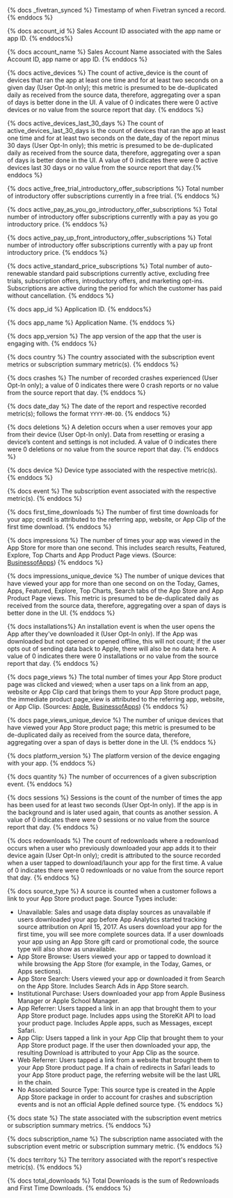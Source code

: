 {% docs _fivetran_synced %} Timestamp of when Fivetran synced a record. {% enddocs %}

{% docs account_id %} Sales Account ID associated with the app name or app ID. {% enddocs%}

{% docs account_name %} Sales Account Name associated with the Sales Account ID, app name or app ID. {% enddocs %}

{% docs active_devices %} The count of active_device is the count of devices that ran the app at least one time and for at least two seconds on a given day (User Opt-In only); this metric is presumed to be de-duplicated daily as received from the source data, therefore, aggregating over a span of days is better done in the UI. A value of 0 indicates there were 0 active devices or no value from the source report that day. {% enddocs %}

{% docs active_devices_last_30_days %} The count of active_devices_last_30_days is the count of devices that ran the app at least one time and for at least two seconds on the date_day of the report minus 30 days (User Opt-In only); this metric is presumed to be de-duplicated daily as received from the source data, therefore, aggregating over a span of days is better done in the UI. A value of 0 indicates there were 0 active devices last 30 days or no value from the source report that day.{% enddocs %}

{% docs active_free_trial_introductory_offer_subscriptions %} Total number of introductory offer subscriptions currently in a free trial. {% enddocs %}

{% docs active_pay_as_you_go_introductory_offer_subscriptions %} Total number of introductory offer subscriptions currently with a pay as you go introductory price. {% enddocs %}

{% docs active_pay_up_front_introductory_offer_subscriptions %} Total number of introductory offer subscriptions currently with a pay up front introductory price. {% enddocs %}

{% docs active_standard_price_subscriptions %} Total number of auto-renewable standard paid subscriptions currently active, excluding free trials, 
subscription offers, introductory offers, and marketing opt-ins. Subscriptions are active during the period for which the customer has paid without cancellation. {% enddocs %}

{% docs app_id %} Application ID. {% enddocs%}

{% docs app_name %} Application Name. {% enddocs %}

{% docs app_version %} The app version of the app that the user is engaging with. {% enddocs %}

{% docs country %} The country associated with the subscription event metrics or subscription summary metric(s). {% enddocs %}

{% docs crashes %} The number of recorded crashes experienced (User Opt-In only); a value of 0 indicates there were 0 crash reports or no value from the source report that day. {% enddocs %}

{% docs date_day %} The date of the report and respective recorded metric(s); follows the format `YYYY-MM-DD`. {% enddocs %}

{% docs deletions %} A deletion occurs when a user removes your app from their device (User Opt-In only). Data from resetting or erasing a device’s content and settings is not included. A value of 0 indicates there were 0 deletions or no value from the source report that day. {% enddocs %}

{% docs device %} Device type associated with the respective metric(s). {% enddocs %}

{% docs event %} The subscription event associated with the respective metric(s). {% enddocs %}

{% docs first_time_downloads %} The number of first time downloads for your app; credit is attributed to the referring app, website, or App Clip of the first time download. {% enddocs %}

{% docs impressions %} The number of times your app was viewed in the App Store for more than one second. This includes search results, Featured, Explore, Top Charts and App Product Page views. (Source: [BusinessofApps](https://www.businessofapps.com/insights/understanding-the-app-store-metrics/#:~:text=Impressions%20%E2%80%93%20%E2%80%9CThe%20number%20of%20times,was%20clicked%20on%20and%20viewed.)) {% enddocs %}

{% docs impressions_unique_device %} The number of unique devices that have viewed your app for more than one second on on the Today, Games, Apps, Featured, Explore, Top Charts, Search tabs of the App Store and App Product Page views. This metric is presumed to be de-duplicated daily as received from the source data, therefore, aggregating over a span of days is better done in the UI. {% enddocs %}

{% docs installations%} An installation event is when the user opens the App after they've downloaded it (User Opt-In only). If the App was downloaded but not opened or opened offline, this will not count; if the user opts out of sending data back to Apple, there will also be no data here. A value of 0 indicates there were 0 installations or no value from the source report that day. {% enddocs %}

{% docs page_views %} The total number of times your App Store product page was clicked and viewed; when a user taps on a link from an app, website or App Clip card that brings them to your App Store product page, the immediate product page_view is attributed to the referring app, website, or App Clip. (Sources: [Apple](https://help.apple.com/app-store-connect/#/itcf19c873df), [BusinessofApps](https://www.businessofapps.com/insights/understanding-the-app-store-metrics/#:~:text=Impressions%20%E2%80%93%20%E2%80%9CThe%20number%20of%20times,was%20clicked%20on%20and%20viewed.)) {% enddocs %}

{% docs page_views_unique_device %} The number of unique devices that have viewed your App Store product page; this metric is presumed to be de-duplicated daily as received from the source data, therefore, aggregating over a span of days is better done in the UI. {% enddocs %}

{% docs platform_version %} The platform version of the device engaging with your app. {% enddocs %}

{% docs quantity %} The number of occurrences of a given subscription event. {% enddocs %}

{% docs sessions %} Sessions is the count of the number of times the app has been used for at least two seconds (User Opt-In only). If the app is in the background and is later used again, that counts as another session. A value of 0 indicates there were 0 sessions or no value from the source report that day. {% enddocs %}

{% docs redownloads %} The count of redownloads where a redownload occurs when a user who previously downloaded your app adds it to their device again (User Opt-In only); credit is attributed to the source recorded when a user tapped to download/launch your app for the first time. A value of 0 indicates there were 0 redownloads or no value from the source report that day. {% enddocs %}

{% docs source_type %} A source is counted when a customer follows a link to your App Store product page. 
Source Types include:
- Unavailable: Sales and usage data display sources as unavailable if users downloaded your app before App Analytics started tracking source attribution on April 15, 2017. As users download your app for the first time, you will see more complete sources data. If a user downloads your app using an App Store gift card or promotional code, the source type will also show as unavailable.
- App Store Browse: Users viewed your app or tapped to download it while browsing the App Store (for example, in the Today, Games, or Apps sections).
- App Store Search: Users viewed your app or downloaded it from Search on the App Store. Includes Search Ads in App Store search.
- Institutional Purchase: Users downloaded your app from Apple Business Manager or Apple School Manager.
- App Referrer: Users tapped a link in an app that brought them to your App Store product page. Includes apps using the StoreKit API to load your product page. Includes Apple apps, such as Messages, except Safari.
- App Clip: Users tapped a link in your App Clip that brought them to your App Store product page. If the user then downloaded your app, the resulting Download is attributed to your App Clip as the source.
- Web Referrer: Users tapped a link from a website that brought them to your App Store product page. If a chain of redirects in Safari leads to your App Store product page, the referring website will be the last URL in the chain.
- No Associated Source Type: This source type is created in the Apple App Store package in order to account for crashes and subscription events and is not an official Apple defined source type.
{% enddocs %}

{% docs state %} The state associated with the subscription event metrics or subscription summary metrics. {% enddocs %}

{% docs subscription_name %} The subscription name associated with the subscription event metric or subscription summary metric. {% enddocs %}

{% docs territory %} The territory associated with the report's respective metric(s). {% enddocs %}

{% docs total_downloads %} Total Downloads is the sum of Redownloads and First Time Downloads. {% enddocs %}





